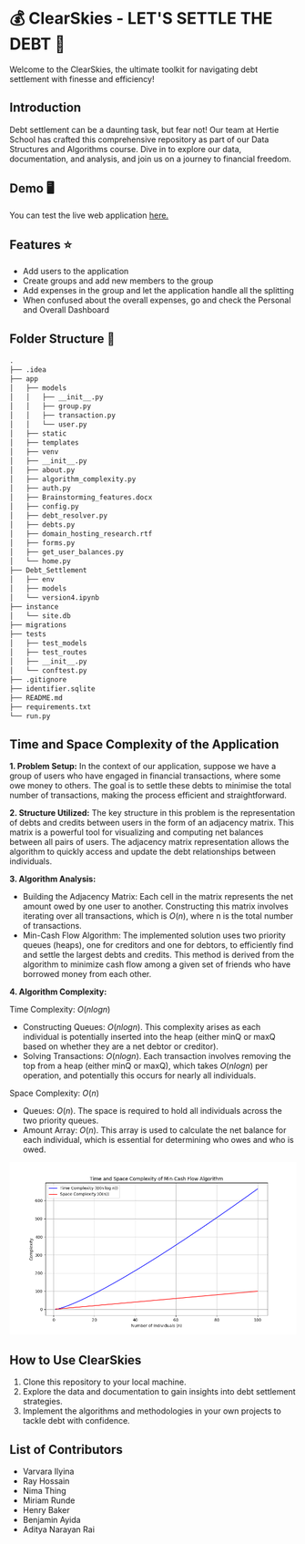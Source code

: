 # 💰 ClearSkies - LET'S SETTLE THE DEBT 🚀

Welcome to the ClearSkies, the ultimate toolkit for navigating debt settlement with finesse and efficiency!

## Introduction

Debt settlement can be a daunting task, but fear not! Our team at Hertie School has crafted this comprehensive repository as part of our Data Structures and Algorithms course. Dive in to explore our data, documentation, and analysis, and join us on a journey to financial freedom.

## Demo 🖥️

You can test the live web application [here.](https://clear-sky-debt-settlement-2b44b15cca88.herokuapp.com/login)

## Features ⭐

- Add users to the application
- Create groups and add new members to the group
- Add expenses in the group and let the application handle all the splitting
- When confused about the overall expenses, go and check the Personal and Overall Dashboard

## Folder Structure 📁

```
.
├── .idea
├── app
│   ├── models
│   │   ├── __init__.py
│   │   ├── group.py
│   │   ├── transaction.py
│   │   └── user.py
│   ├── static
│   ├── templates
│   ├── venv
│   ├── __init__.py
│   ├── about.py
│   ├── algorithm_complexity.py
│   ├── auth.py
│   ├── Brainstorming_features.docx
│   ├── config.py
│   ├── debt_resolver.py
│   ├── debts.py
│   ├── domain_hosting_research.rtf
│   ├── forms.py
│   ├── get_user_balances.py
│   └── home.py
├── Debt_Settlement
│   ├── env
│   ├── models
│   └── version4.ipynb
├── instance
│   └── site.db
├── migrations
├── tests
│   ├── test_models
│   ├── test_routes
│   ├── __init__.py
│   └── conftest.py
├── .gitignore
├── identifier.sqlite
├── README.md
├── requirements.txt
└── run.py
```

## Time and Space Complexity of the Application

**1. Problem Setup:** In the context of our application, suppose we have a group of users who have engaged in financial transactions, where some owe money to others. The goal is to settle these debts to minimise the total number of transactions, making the process efficient and straightforward.

**2. Structure Utilized:** The key structure in this problem is the representation of debts and credits between users in the form of an adjacency matrix. This matrix is a powerful tool for visualizing and computing net balances between all pairs of users. The adjacency matrix representation allows the algorithm to quickly access and update the debt relationships between individuals.

**3. Algorithm Analysis:**
- Building the Adjacency Matrix: Each cell in the matrix represents the net amount owed by one user to another. Constructing this matrix involves iterating over all transactions, which is $O(n)$, where n is the total number of transactions.
- Min-Cash Flow Algorithm: The implemented solution uses two priority queues (heaps), one for creditors and one for debtors, to efficiently find and settle the largest debts and credits. This method is derived from the algorithm to minimize cash flow among a given set of friends who have borrowed money from each other.

**4. Algorithm Complexity:**

Time Complexity: $O(nlogn)$
- Constructing Queues: $O(n log n)$. This complexity arises as each individual is potentially inserted into the heap (either minQ or maxQ based on whether they are a net debtor or creditor).
- Solving Transactions: $O(n log n)$. Each transaction involves removing the top from a heap (either minQ or maxQ), which takes $O(n log n)$ per operation, and potentially this occurs for nearly all individuals.

Space Complexity: $O(n)$
- Queues: $O(n)$. The space is required to hold all individuals across the two priority queues.
- Amount Array: $O(n)$. This array is used to calculate the net balance for each individual, which is essential for determining who owes and who is owed.

![Time and Space Complexity of the Algorithm](algo_complexity.png)

## How to Use ClearSkies

1. Clone this repository to your local machine.
2. Explore the data and documentation to gain insights into debt settlement strategies.
3. Implement the algorithms and methodologies in your own projects to tackle debt with confidence.

## List of Contributors
- Varvara Ilyina
- Ray Hossain
- Nima Thing
- Miriam Runde
- Henry Baker
- Benjamin Ayida
- Aditya Narayan Rai
